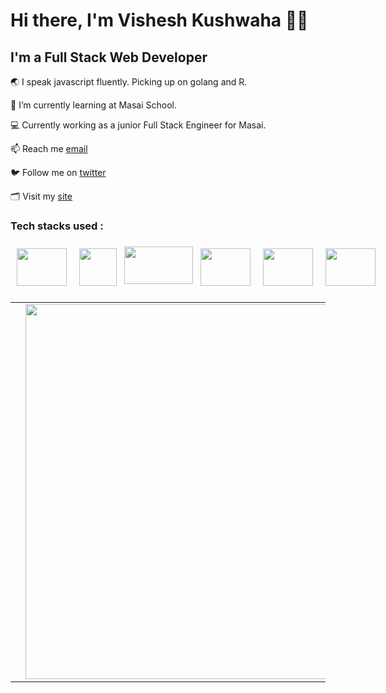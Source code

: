 # Hi there, I'm Vishesh Kushwaha 🤘🏽
## I'm a Full Stack Web Developer
🌏 I speak javascript fluently. Picking up on golang and R.  

🌱 I’m currently learning at Masai School. 

💻 Currently working as a junior Full Stack Engineer for Masai. 

📫 Reach me [email](mailto:kvish318@gmail.com)

🐦 Follow me on [twitter](https://twitter.com/KuahwahaVishesh)

🗂 Visit my [site]()


### Tech stacks used :
<div style="display: flex; margin-top: 16px;">

  <img style="height: 60px; width: 80px; margin: 10px;" src="https://upload.wikimedia.org/wikipedia/commons/thumb/6/61/HTML5_logo_and_wordmark.svg/180px-HTML5_logo_and_wordmark.svg.png">
   <img style="height: 60px; width: 60px; margin: 10px;" src="https://upload.wikimedia.org/wikipedia/commons/thumb/d/d5/CSS3_logo_and_wordmark.svg/544px-CSS3_logo_and_wordmark.svg.png?20160530175649">
    <img style="height: 60px; width: 110px; margin: 2px; margin-top: 7px;" src="https://1000logos.net/wp-content/uploads/2020/09/JavaScript-Logo-768x480.png">
    <img style="height: 60px; width: 80px; margin: 10px;" src="https://nodejs.org/static/images/logos/nodejs-new-pantone-black.svg">
    <img style="height: 60px; width: 80px; margin: 10px;" src="https://www.bairesdev.com/wp-content/uploads//2021/07/Expressjs.svg">
    <img style="height: 60px; width: 80px; margin: 10px;" src="https://png.pngitem.com/pimgs/s/664-6644509_icon-react-js-logo-hd-png-download.png">

</div>




 
<div> 
  <table>
    <td>
      <a href="https://github.com/kusalhettiarachchi/kusalhettiarachchi">
<!--         <img align="center" src="https://github-readme-stats.vercel.app/api/top-langs/?username=kusalhettiarachchi&title_color=ffffff&text_color=c9cacc&icon_color=2bbc8a&bg_color=1d1f21&langs_count=7&hide=jupyter%20notebook,julia,Cmake,Makefile,CSS,PHP" /> -->
      </a>
    </td>
    <td>
      <a href="https://github.com/vishesh11111">
<!--         <img align="top" src="https://github-readme-stats.vercel.app/api?username=kusalhettiarachchi&show_icons=true&line_height=27&count_private=true&title_color=ffffff&text_color=c9cacc&icon_color=2bbc8a&bg_color=1d1f21" alt="Kusal's GitHub Stats" /> -->
        <img style="width:600px; hight: 50px;" src="https://miro.medium.com/max/1050/1*Dc5f6x9KxALujjUDzn7PWw.jpeg">
      </a>
    </td>
  </table>
</div>


